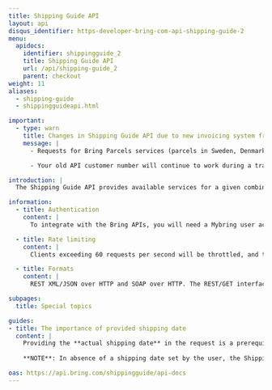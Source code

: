 ```yaml
---
title: Shipping Guide API
layout: api
disqus_identifier: https-developer-bring-com-api-shipping-guide-2
menu:
  apidocs:
    identifier: shippingguide_2
    title: Shipping Guide API
    url: /api/shipping-guide_2
    parent: checkout
weight: 11
aliases:
  - shipping-guide
  - shippingguideapi.html

important:
  - type: warn
    title: Changes in Shipping Guide API due to new invoicing system from April 1st, 2022
    message: |
      - Requests for Bring Parcels services (parcels in Sweden, Denmark, Finland and cross border parcels to/from Norway), must be done using main customer number. You must change to your new API main customer number for such requests. Your API main customer number is identical to your company's main customer number. [Your API customer numbers](https://www.mybring.com/useradmin/account/settings/api).

      - Your old API customer number will continue to work during a transition period. However, we recommend that you [change the API customer number being used for bookings of mentioned services](https://developer.bring.com/api/services/) as soon as possible to avoid any problems later.

introduction: |
  The Shipping Guide API provides available services for a given combination of sender and recipient locations, including estimated delivery times, prices and environmental data. It also returns logo and human readable service descriptions that can be shown in your checkout. Available services are based on your agreement with Bring (i.e. the customer numbers attached to your user).

information:
  - title: Authentication
    content: |
      To integrate with the Bring APIs, you will need a Mybring user account with an API key. Information about prerequisites and authentication headers can be found on the general API [Getting Started page](/api/).

  - title: Rate limiting
    content: |
      Clients exceeding 60 requests per second will be throttled, and the response will contain http status code 429. If you have a use case requiring rates above the limit, please contact developer-booking@bring.com for assistance.

  - title: Formats
    content: |
      REST XML/JSON over HTTP and SOAP over HTTP. The REST/GET interface only supports single consignments, while the SOAP and the REST/POST interfaces can be used for multiple consignments.

subpages:
  title: Special topics

guides:
- title: The importance of provided shipping date
  content: | 
    Providing the **actual shipping date** in the request is a prerequisite for getting the correct lead times, as the lead time is always calculated from the day and time when the parcel **arrives** at a Bring terminal. It is recommended to read [this guide](/api/e-commerce-solutions/best-practice-checkout/implement-estimated-delivery/) for a better understanding of how the provided shipping date affects the returned lead time. 
    
    **NOTE**: In absence of a shipping date set by the user, the Shipping Guide API will default to `now`. If shipping date is set to `now`, lead times will be calculated on the assumption that the packages has just arrived at a terminal.

oas: https://api.bring.com/shippingguide/api-docs
---
```

